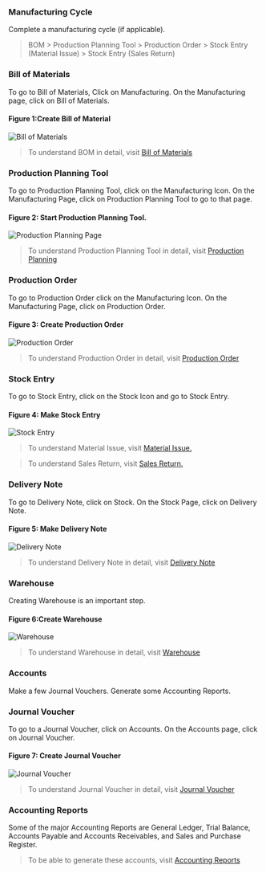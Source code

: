 ### Manufacturing Cycle

Complete a manufacturing cycle (if applicable).

> BOM > Production Planning Tool > Production Order > Stock Entry (Material
Issue) > Stock Entry (Sales Return)

  

### Bill of Materials

To go to Bill of Materials, Click on Manufacturing. On the Manufacturing page,
click on Bill of Materials.

#### Figure 1:Create Bill of Material

![Bill of Materials](assets/erpnext_org/images/erpnext/fourthdaysetup-bom.png)

> To understand BOM in detail, visit [Bill of Materials](/user-guide/manufacturing/bill-of-materials)


### Production Planning Tool  

To go to Production Planning Tool, click on the Manufacturing Icon. On the
Manufacturing Page, click on Production Planning Tool to go to that page.

#### Figure 2: Start Production Planning Tool.

![Production Planning Page](assets/erpnext_org/images/erpnext/fourthdaysetup-ppt.png)

> To understand Production Planning Tool in detail, visit [Production Planning](/user-guide/manufacturing/production-planning-tool)

  
### Production Order

To go to Production Order click on the Manufacturing Icon. On the
Manufacturing Page, click on Production Order.

#### Figure 3: Create Production Order

![Production Order](assets/erpnext_org/images/erpnext/fourthdaysetup-po.png)

> To understand Production Order in detail, visit [Production Order](/user-guide/manufacturing/production-order)

### Stock Entry

To go to Stock Entry, click on the Stock Icon and go to Stock Entry.

#### Figure 4: Make Stock Entry

![Stock Entry](assets/erpnext_org/images/erpnext/fourthdaysetup-stock.png)

> To understand Material Issue, visit [Material Issue.](/user-guide/stock-inventory/material-issue)

> To understand Sales Return, visit [Sales Return.](/user-guide/stock-inventory/sales-return)

### Delivery Note

To go to Delivery Note, click on Stock. On the Stock Page, click on Delivery
Note.

#### Figure 5: Make Delivery Note

![Delivery Note](assets/erpnext_org/images/erpnext/fourthdaysetup-delivery-note.png)

> To understand Delivery Note in detail, visit [Delivery Note](/user-guide/stock-inventory/delivery-note)

### Warehouse

 Creating Warehouse is an important step.

#### Figure 6:Create Warehouse

![Warehouse](assets/erpnext_org/images/erpnext/fourthdaysetup-warehouse.png)

> To understand Warehouse in detail, visit [Warehouse](/user-guide/stock-inventory/warehouse)

### Accounts

Make a few Journal Vouchers. Generate some Accounting Reports.

### Journal Voucher

To go to a Journal Voucher, click on Accounts. On the Accounts page, click on
Journal Voucher.

#### Figure 7: Create Journal Voucher

![Journal Voucher](assets/erpnext_org/images/erpnext/fourthdaysetup-jv.png)

> To understand Journal Voucher in detail, visit [Journal Voucher](/user-guide/accounts/journal-vouchers)  

### Accounting Reports

Some of the major Accounting Reports are General Ledger, Trial Balance,
Accounts Payable and Accounts Receivables, and Sales and Purchase Register.

> To be able to generate these accounts, visit [Accounting Reports](/user-guide/accounts/accounting-reports)

